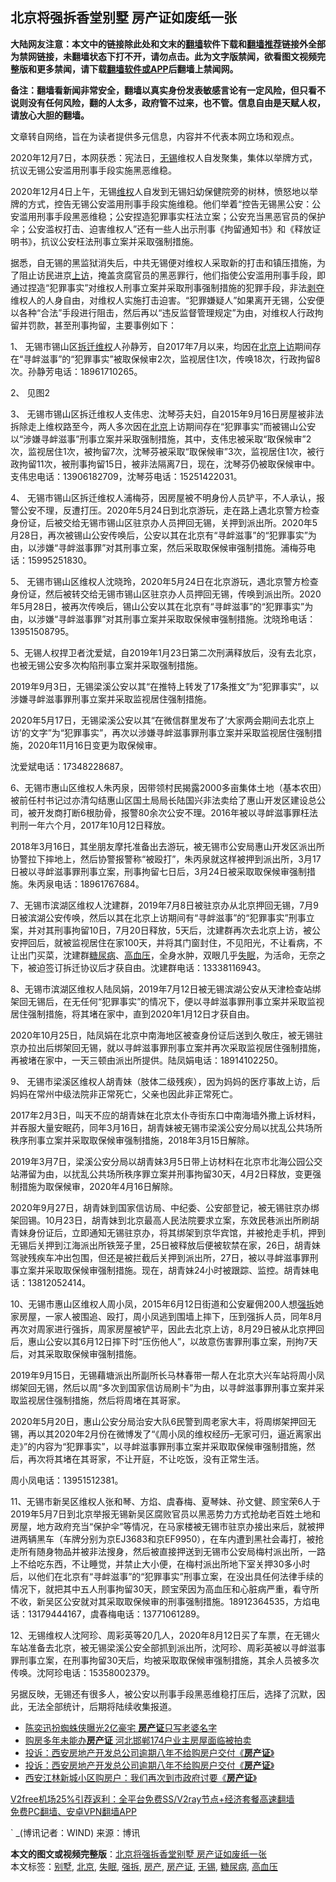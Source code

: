  <h2>北京将强拆香堂别墅 房产证如废纸一张</h2> <p class="notice"><b>大陆网友注意：本文中的链接除此处和文末的<a href="https://github.com/bannedbook/fanqiang" >翻墙</a>软件下载和<a href="https://github.com/killgcd/justmysocks/blob/master/README.md">翻墙推荐</a>链接外全部为禁网链接，未翻墙状态下打不开，请勿点击。此为文字版禁闻，欲看图文视频完整版和更多禁闻，请下载<a href="https://github.com/bannedbook/fanqiang">翻墙软件或APP</a>后翻墙上禁闻网。</p><p>备注：翻墙看新闻非常安全，翻墙以真实身份发表敏感言论有一定风险，但只看不说则没有任何风险，翻的人太多，政府管不过来，也不管。信息自由是天赋人权，请放心大胆的翻墙。</b></p>  <div class="entry"> <p>文章转自网络，旨在为读者提供多元信息，内容并不代表本网立场和观点。</p> <p>2020年12月7日，本网获悉：宪法日，<a href="https://www.bannedbook.org/bnews/tag/%e6%97%a0%e9%94%a1/" class="st_tag internal_tag" rel="tag" title="标签 无锡 下的日志">无锡</a>维权人自发聚集，集体以举牌方式，抗议无锡公安滥用刑事手段实施黑恶维稳。</p> <p>2020年12月4日上午，无锡<span class='wp_keywordlink_affiliate'><a href="https://www.bannedbook.org/bnews/weiquan/" title="维权" target="_blank">维权</a></span>人自发到无锡妇幼保健院旁的树林，愤怒地以举牌的方式，控告无锡公安滥用刑事手段实施维稳。他们举着“控告无锡黑公安：公安滥用刑事手段黑恶维稳；公安捏造犯罪事实枉法立案；公安充当黑恶官员的保护伞；公安滥权打击、迫害维权人”还有一些人出示刑事《拘留通知书》和《释放证明书》，抗议公安枉法刑事立案并采取强制措施。</p> <p>据悉，自无锡的黑监狱消失后，中共无锡便对维权人采取新的打击和镇压措施，为了阻止访民进京<span class='wp_keywordlink_affiliate'><a href="https://www.bannedbook.org/bnews/weiquan/" title="上访" target="_blank">上访</a></span>，掩盖贪腐官员的黑恶罪行，他们指使公安滥用刑事手段，即通过捏造“犯罪事实”对维权人刑事立案并采取刑事强制措施的犯罪手段，非法<span class='wp_keywordlink'><a href="https://www.bannedbook.org/forum2/topic21.html" title="《剥夺》 黄建民 著" target="_blank">剥夺</a></span>维权人的人身自由，对维权人实施打击迫害。“犯罪嫌疑人”如果离开无锡，公安便以各种“合法”手段进行阻击，然后再以“违反监督管理规定”为由，对维权人行政拘留并罚款，甚至刑事拘留，主要事例如下：</p> <p>1、 无锡市锡山区<span class='wp_keywordlink'><a href="https://www.bannedbook.org/forum17/" title="业主维权 拆迁上访 拆迁维权" target="_blank">拆迁维权</a></span>人孙静芳，自2017年7月以来，均因在<span class='wp_keywordlink'><a href="https://www.bannedbook.org/forum14/" title="进京上访 北京上访" target="_blank">北京上访</a></span>期间存在“寻衅滋事”的“犯罪事实”被取保候审2次，监视居住1次，传唤18次，行政拘留8次。孙静芳电话：18961710265。</p> <p>2、 见图2</p> <p>3、 无锡市锡山区拆迁维权人支伟忠、沈琴芬夫妇，自2015年9月16日房屋被非法拆除走上维权路至今，两人多次因在<a href="https://www.bannedbook.org/bnews/tag/%e5%8c%97%e4%ba%ac/" class="st_tag internal_tag" rel="tag" title="标签 北京 下的日志">北京</a>上访期间存在“犯罪事实”而被锡山公安以“涉嫌寻衅滋事”刑事立案并采取强制措施，其中，支伟忠被采取“取保候审”2次，监视居住1次，被拘留7次，沈琴芬被采取“取保候审”3次，监视居住1次，被行政拘留11次，被刑事拘留15日，被非法隔离7日，现在，沈琴芬仍被取保候审中。支伟忠电话：13906182709，沈琴芬电话：15251422031。</p>  <p>4、 无锡市锡山区拆迁维权人浦梅芬，因房屋被不明身份人员铲平，不人承认，报警公安不理，反遭打压。2020年5月24日到北京游玩，走在路上遇北京警方检查身份证，后被交给无锡市锡山区驻京办人员押回无锡，关押到派出所。2020年5月28日，再次被锡山公安传唤后，公安以其在北京有“寻衅滋事”的“犯罪事实”为由，以涉嫌“寻衅滋事罪”对其刑事立案，然后采取取保候审强制措施。浦梅芬电话：15995251830。</p> <p>5、 无锡市锡山区维权人沈晓玲，2020年5月24日在北京游玩，遇北京警方检查身份证，然后被转交给无锡市锡山区驻京办人员押回无锡，传唤到派出所。2020年5月28日，被再次传唤后，锡山公安以其在北京有“寻衅滋事”的“犯罪事实”为由，以涉嫌“寻衅滋事罪”对其刑事立案并采取取保候审强制措施。沈晓玲电话：13951508795。</p> <p>5、无锡人权捍卫者沈爱斌，自2019年1月23日第二次刑满释放后，没有去北京，也被无锡公安多次构陷刑事立案并采取强制措施。</p> <p>2019年9月3日，无锡梁溪公安以其“在推特上转发了17条推文”为“犯罪事实”，以涉嫌寻衅滋事罪刑事立案并采取监视居住强制措施。</p> <p>2020年5月17日，无锡梁溪公安以其“在微信群里发布了‘大家两会期间去北京上访’的文字”为“犯罪事实”，再次以涉嫌寻衅滋事罪刑事立案并采取监视居住强制措施，2020年11月16日变更为取保候审。</p> <p>沈爱斌电话：17348228687。</p> <p>6、无锡市惠山区维权人朱丙泉，因带领村民揭露2000多亩集体土地（基本农田）被前任村书记过亦清勾结惠山区国土局局长陆国兴非法卖给了惠山开发区建设总公司，被开发商打断6根肋骨，报警80余次公安不理。2016年被以寻衅滋事罪枉法判刑一年六个月，2017年10月12日释放。</p>  <p>2018年3月16日，其坐朋友摩托准备出去游玩，被无锡市公安局惠山开发区派出所协警拉下摔地上，然后协警报警称“被殴打”，朱丙泉就这样被押到派出所，3月17日被以寻衅滋事罪刑事立案，刑事拘留七日后，3月24日被采取取保候审强制措施。朱丙泉电话：18961767684。</p> <p>7、无锡市滨湖区维权人沈建群，2019年7月8日被驻京办从北京押回无锡，7月9日被滨湖公安传唤，然后以其在北京上访期间有“寻衅滋事”的“犯罪事实”刑事立案，并对其刑事拘留10日，7月20日释放，5天后，沈建群再次去北京上访，被公安押回后，就被监视居住在家100天，并将其门窗封住，不见阳光，不让看病，不让出门买菜，沈建群<a href="https://www.bannedbook.org/bnews/tag/%e7%b3%96%e5%b0%bf%e7%97%85/" class="st_tag internal_tag" rel="tag" title="标签 糖尿病 下的日志">糖尿病</a>、<a href="https://www.bannedbook.org/bnews/tag/%e9%ab%98%e8%a1%80%e5%8e%8b/" class="st_tag internal_tag" rel="tag" title="标签 高血压 下的日志">高血压</a>，全身水肿，双眼几乎<a href="https://www.bannedbook.org/bnews/tag/%e5%a4%b1%e7%9c%a0/" class="st_tag internal_tag" rel="tag" title="标签 失眠 下的日志">失眠</a>，为活命，无奈之下，被迫签订拆迁协议后才获自由。沈建群电话：13338116943。</p> <p>8、无锡市滨湖区维权人陆凤娟，2019年7月12日被无锡滨湖公安从天津检查站绑架回无锡后，在无任何“犯罪事实”的情况下，便以寻衅滋事罪刑事立案并采取监视居住强制措施，将其堵在家中，直到2020年1月12日才获自由。</p> <p>2020年10月25日，陆凤娟在北京中南海地区被查身份证后送到久敬庄，被无锡驻京办拉出后绑架回无锡，就以寻衅滋事罪刑事立案并再次采取监视居住强制措施，再被堵在家中，一天三顿由派出所提供。陆凤娟电话：18914102250。</p> <p>9、 无锡市梁溪区维权人胡青妹（肢体二级残疾），因为妈妈的医疗事故上访，后妈妈在常州中级法院非正常死亡，父亲也因此非正常死亡。</p> <p>2017年2月3日，叫天不应的胡青妹在北京太仆寺街东口中南海墙外撒上诉材料，并吞服大量安眠药，同年3月16日，胡青妹被无锡市梁溪公安分局以扰乱公共场所秩序刑事立案并采取取保候审强制措施，2018年3月15日解除。</p> <p>2019年3月7日，梁溪公安分局以胡青妹3月5日带上访材料在北京市北海公园公交站滞留为由，以扰乱公共场所秩序罪立案并刑事拘留30天，4月2日释放，变更强制措施为取保候审，2020年4月16日解除。</p>  <p>2020年9月27日，胡青妹到国家信访局、中纪委、公安部登记，被无锡驻京办绑架回锡。10月23日，胡青妹到北京最高人民法院要求立案，东效民巷派出所刷胡青妹身份证后，立即通知无锡驻京办，将其绑架到京华宾馆，并被抢走手机，押到无锡后关押到江海派出所铁笼子里，25日被释放后便被软禁在家，26日，胡青妹驾驶残疾车冲出包围，但还是被拦截后关押到派出所，27日，被以寻衅滋事罪刑事立案并采取取保候审强制措施。现在，胡青妹24小时被跟踪、监控。胡青妹电话：13812052414。</p> <p>10、无锡市惠山区维权人周小凤，2015年6月12日街道和公安雇佣200人想<a href="https://www.bannedbook.org/bnews/tag/%e5%bc%ba%e6%8b%86/" class="st_tag internal_tag" rel="tag" title="标签 强拆 下的日志">强拆</a>她家房屋，一家人被围追、殴打，周小凤逃到围墙上摔下，压到强拆人员，同年8月再次对周家进行强拆，周家房屋被铲平，因此去北京上访，8月29日被从北京押回后，惠山公安以其6月12日摔下时“压伤他人”，以故意伤害罪刑事立案，刑拘7天后，对其采取取保候审强制措施。</p> <p>2019年9月15日，无锡藉塘派出所副所长马林春带一帮人在北京大兴车站将周小凤绑架回无锡，然后以周“多次到国家信访局刷卡”为由，以寻衅滋事罪刑事立案并采取监视居住强制措施，然后将周堵在其哥家。</p> <p>2020年5月20日，惠山公安分局治安大队6民警到周老家大丰，将周绑架押回无锡，再以其2020年2月份在微博发了“《周小凤的维权经历&#8211;无家可归，逼近离家出走》”的内容为“犯罪事实”，以寻衅滋事罪刑事立案并采取取保候审强制措施，然后，再次将其堵在其哥家，不让开庭，不让吃饭，没有正常生活。</p> <p>周小凤电话：13951512381。</p> <p>11、无锡市新吴区维权人张和琴、方焰、虞春梅、夏琴妹、孙文健、顾宝荣6人于2019年5月7日到北京举报无锡新吴区腐败官员以黑恶势力方式抢劫老百姓土地和房屋，地方政府充当“保护伞”等情况，在马家楼被无锡市驻京办接出来后，就被押进两辆黑车（车牌分别为京EJ3683和京EF9950），在车内遭到黑社会毒打，被抢走所有随身物品并被非法搜身，然后被直接押送到无锡市公安局梅村派出所，一路上不给吃东西，不让睡觉，并禁止大小便，在梅村派出所地下室关押30多小时后，以他们在北京有“寻衅滋事”的“犯罪事实”刑事立案，在没出具任何法律手续的情况下，就把其中五人刑事拘留30天，顾宝荣因为高血压和心脏病严重，看守所不收，新吴区公安就对其采取取保候审的刑事强制措施。18912364535，方焰电话：13179444167，虞春梅电话：13771061289。</p> <p>12、无锡维权人沈阿珍、周彩英等20几人，2020年8月12日买了车票，在无锡火车站准备去北京，被无锡梁溪公安全部抓到派出所，沈阿珍、周彩英被以寻衅滋事罪刑事立案，在刑事拘留30天后，均被采取取保候审强制措施，其余人员被多次传唤。沈阿珍电话：15358002379。</p>  <p>另据反映，无锡还有很多人，被公安以刑事手段黑恶维稳打压后，选择了沉默，因此，无法全部统计，后期将陆续收集报道。</p> <ul class='op-related-articles' title='相关阅读'> <li><a href='https://www.bannedbook.org/bnews/yule/20200907/1392172.html' target='_blank'>陈奕迅扮蜘蛛侠曝光2亿豪宅 <b>房产证</b>只写老婆名字</a></li> <li><a href='https://www.bannedbook.org/bnews/baitai/20200613/1344033.html' target='_blank'>购房多年未能办<b>房产证</b> 河北邯郸174户业主房屋面临被拍卖</a></li> <li><a href='https://www.bannedbook.org/bnews/baitai/20191220/1244715.html' target='_blank'>投诉：西安房地产开发总公司逾期八年不给购房户交付《<b>房产证</b>》</a></li> <li><a href='https://www.bannedbook.org/bnews/weiquan/20191219/1244215.html' target='_blank'>投诉&#65306;西安房地产开发总公司逾期八年不给购房户交付&#12298;<b>房产证</b>&#12299;</a></li> <li><a href='https://www.bannedbook.org/bnews/baitai/20191106/1218904.html' target='_blank'>西安江林新城小区购房户：我们再次到市政府讨要《<b>房产证</b>》</a></li> </ul> <p class="texttj"> <a href="https://github.com/bannedbook/fanqiang/wiki/V2ray%E6%9C%BA%E5%9C%BA" target="_blank">V2free机场25%引荐返利：全平台免费SS/V2ray节点+经济套餐高速翻墙</a><br/> <a href="https://github.com/bannedbook/fanqiang/wiki/%E7%A6%81%E9%97%BB%E7%BD%91%E5%AE%89%E5%8D%93%E7%BF%BB%E5%A2%99%E6%96%B0%E9%97%BBAPP" target="_blank">免费PC翻墙、安卓VPN翻墙APP</a></p><p>`  _(博讯记者：WIND) 来源：博讯</p><a name='sharetosocial'></a>       <div><b>本文的图文或视频完整版</b>：<a href='https://www.bannedbook.org/bnews/baitai/20201209/1444695.html'>北京将强拆香堂别墅 房产证如废纸一张</a></div>  </div><!--END ENTRY--> <div class="postfooter"> <div>本文标签：<a href="https://www.bannedbook.org/bnews/tag/%E5%88%AB%E5%A2%85/" rel="tag">别墅</a>, <a href="https://www.bannedbook.org/bnews/tag/%e5%8c%97%e4%ba%ac/" rel="tag">北京</a>, <a href="https://www.bannedbook.org/bnews/tag/%e5%a4%b1%e7%9c%a0/" rel="tag">失眠</a>, <a href="https://www.bannedbook.org/bnews/tag/%e5%bc%ba%e6%8b%86/" rel="tag">强拆</a>, <a href="https://www.bannedbook.org/bnews/tag/%E6%88%BF%E4%BA%A7/" rel="tag">房产</a>, <a href="https://www.bannedbook.org/bnews/tag/%E6%88%BF%E4%BA%A7%E8%AF%81/" rel="tag">房产证</a>, <a href="https://www.bannedbook.org/bnews/tag/%e6%97%a0%e9%94%a1/" rel="tag">无锡</a>, <a href="https://www.bannedbook.org/bnews/tag/%e7%b3%96%e5%b0%bf%e7%97%85/" rel="tag">糖尿病</a>, <a href="https://www.bannedbook.org/bnews/tag/%e9%ab%98%e8%a1%80%e5%8e%8b/" rel="tag">高血压</a></div>  </div><!--END POSTFOOTER--> 